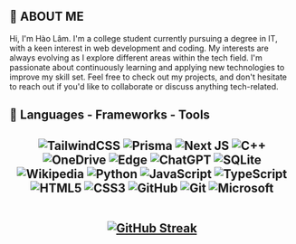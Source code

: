 <h2> 🌊 ABOUT ME </h2> 
Hi, I'm Hào Lâm. I'm a college student currently pursuing a degree in IT, with a keen interest in web development and coding. My interests are always evolving as I explore different areas within the tech field. I'm passionate about continuously learning and applying new technologies to improve my skill set. Feel free to check out my projects, and don't hesitate to reach out if you'd like to collaborate or discuss anything tech-related.
<br/>
<h2> 💼 Languages - Frameworks - Tools <h2/> 
<div align="center">

  ![TailwindCSS](https://img.shields.io/badge/tailwindcss-%2338B2AC.svg?style=for-the-badge&logo=tailwind-css&logoColor=white)
  ![Prisma](https://img.shields.io/badge/Prisma-3982CE?style=for-the-badge&logo=Prisma&logoColor=white)
  ![Next JS](https://img.shields.io/badge/Next-black?style=for-the-badge&logo=next.js&logoColor=white)
  ![C++](https://img.shields.io/badge/c++-%2300599C.svg?style=for-the-badge&logo=c%2B%2B&logoColor=white)
  ![OneDrive](https://img.shields.io/badge/OneDrive-0078D4.svg?style=for-the-badge&logo=microsoftonedrive&logoColor=white)
  ![Edge](https://img.shields.io/badge/Edge-0078D7?style=for-the-badge&logo=Microsoft-edge&logoColor=white)
  ![ChatGPT](https://img.shields.io/badge/chatGPT-74aa9c?style=for-the-badge&logo=openai&logoColor=white)
  ![SQLite](https://img.shields.io/badge/sqlite-%2307405e.svg?style=for-the-badge&logo=sqlite&logoColor=white)
  ![Wikipedia](https://img.shields.io/badge/Wikipedia-%23000000.svg?style=for-the-badge&logo=wikipedia&logoColor=white)
  ![Python](https://img.shields.io/badge/python-3670A0?style=for-the-badge&logo=python&logoColor=ffdd54)
  ![JavaScript](https://img.shields.io/badge/javascript-%23323330.svg?style=for-the-badge&logo=javascript&logoColor=%23F7DF1E)
  ![TypeScript](https://img.shields.io/badge/typescript-%23007ACC.svg?style=for-the-badge&logo=typescript&logoColor=white)
  ![HTML5](https://img.shields.io/badge/html5-%23E34F26.svg?style=for-the-badge&logo=html5&logoColor=white)
  ![CSS3](https://img.shields.io/badge/css3-%231572B6.svg?style=for-the-badge&logo=css3&logoColor=white)
  ![GitHub](https://img.shields.io/badge/github-%23121011.svg?style=for-the-badge&logo=github&logoColor=white)
  ![Git](https://img.shields.io/badge/git-%23F05033.svg?style=for-the-badge&logo=git&logoColor=white)
  ![Microsoft](https://img.shields.io/badge/Microsoft-0078D4?style=for-the-badge&logo=microsoft&logoColor=white)
  <br/><br/>
  
  [![GitHub Streak](https://github-readme-streak-stats.herokuapp.com?user=haolamnm&theme=github-dark-blue&date_format=j%2Fn%5B%2FY%5D&card_width=500)](https://git.io/streak-stats)
</div>
